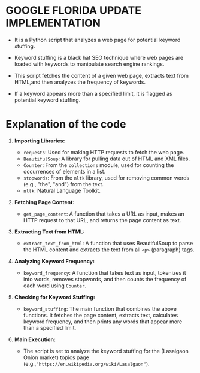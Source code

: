
# GOOGLE FLORIDA UPDATE IMPLEMENTATION
 

- It is a Python script that analyzes a web page for potential keyword stuffing.

- Keyword stuffing is a black hat SEO technique where web pages are loaded with keywords to manipulate search engine rankings.

- This script fetches the content of a given web page, extracts text from HTML,and then analyzes the frequency of keywords.

- If a keyword appears more than a specified limit, it is flagged as potential keyword stuffing.


# Explanation of the code 


1. **Importing Libraries:**
   - `requests`: Used for making HTTP requests to fetch the web page.
   - `BeautifulSoup`: A library for pulling data out of HTML and XML files.
   - `Counter`: From the `collections` module, used for counting the occurrences of elements in a list.
   - `stopwords`: From the `nltk` library, used for removing common words (e.g., "the", "and") from the text.
   - `nltk`: Natural Language Toolkit.


2. **Fetching Page Content:**
   - `get_page_content`: A function that takes a URL as input, makes an HTTP request to that URL, and returns the page content as text.


3. **Extracting Text from HTML:**
   - `extract_text_from_html`: A function that uses BeautifulSoup to parse the HTML content and extracts the text from all `<p>` (paragraph) tags.


4. **Analyzing Keyword Frequency:**
   - `keyword_frequency`: A function that takes text as input, tokenizes it into words, removes stopwords, and then counts the frequency of each word using `Counter`.


5. **Checking for Keyword Stuffing:**
   - `keyword_stuffing`: The main function that combines the above functions. It fetches the page content, extracts text, calculates keyword frequency, and then prints any words that appear more than a specified limit.


6. **Main Execution:**
   - The script is set to analyze the keyword stuffing for the (Lasalgaon Onion market) topics page (e.g.,`"https://en.wikipedia.org/wiki/Lasalgaon"`).
